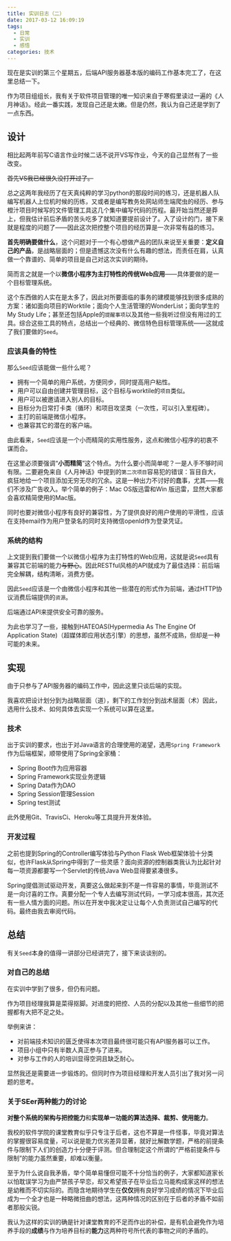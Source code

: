 ```yaml
---
title: 实训日志（二）
date: 2017-03-12 16:09:19
tags:
  - 日常
  - 实训
  - 感悟
categories: 技术
---
```


现在是实训的第三个星期五，后端API服务器基本版的编码工作基本完工了，在这里总结一下。

作为项目组组长，我有关于软件项目管理的唯一知识来自于寒假里读过一遍的《人月神话》。经此一番实践，发现自己还是太嫩。但是仍然，我认为自己还是学到了一点东西。

<!--more-->

## 设计

相比起两年前写C语言作业时候二话不说开VS写作业，今天的自己显然有了一些改变。

~~首先VS我已经很久没打开过了。~~

总之这两年我经历了在天真纯粹的学习python的那段时间的练习，还是机器人队编写机器人上位机时候的历练，又或者是编写教务处网站师生端爬虫的经历、参与橙汁项目时候写的文件管理工具这几个集中编写代码的历程。最开始当然还是莽上，但我估计前后矛盾的苦头吃多了就知道要提前设计了。入了设计的门，接下来就是程度的问题了——因此这次把控整个项目的经历算是一次非常有益的练习。

**首先明确要做什么**，这个问题对于一个有心想做产品的团队来说至关重要：**定义自己的产品**，是战略层面的；但是遗憾这次没有什么有趣的想法，而责任在肩，认真做一个靠谱的、简单的项目是自己对这次实训的期待。

简而言之就是一个以**微信小程序为主打特性的传统Web应用**——具体要做的是一个目标管理系统。

这个东西做的人实在是太多了，因此对所要面临的事务的建模能够找到很多成熟的方案：诸如面向项目的Worktile；面向个人生活管理的WonderList；面向学生的My Study Life；甚至还包括Apple的`提醒事项`以及其他一些我听过但没有用过的工具。综合这些工具的特点，总结出一个经典的、微信特色目标管理系统——这就成了我们要做的`Seed`。

### 应该具备的特性

那么`Seed`应该能做一些什么呢？

+ 拥有一个简单的用户系统，方便同步，同时提高用户粘性。
+ 用户可以自由创建并管理目标，这个目标与worktile的`项目`类似。
+ 用户可以被邀请进入别人的目标。
+ 目标分为日常打卡类（循环）和项目攻坚类（一次性，可以引入里程碑）。
+ 主打的前端是微信小程序。
+ 也兼容其它的潜在的客户端。

由此看来，`Seed`应该是一个小而精简的实用性服务，这点和微信小程序的初衷不谋而合。

在这里必须要强调“**小而精简**”这个特点。为什么要小而简单呢？一是人手不够时间有限。二要避免来自《人月神话》中提到的`第二次项目`容易犯的错误：盲目自大，疯狂地给一个项目添加无穷无尽的冗余。这是一种出力不讨好的蠢事，尤其——我们不涉及广告收入。举个简单的例子：Mac OS版迅雷和Win 版迅雷，显然大家都会喜欢精简使用的Mac版。

同时也要对微信小程序有良好的兼容性，为了提供良好的用户使用的平滑性，应该在支持email作为用户登录名的同时支持微信openId作为登录凭证。

### 系统的结构

上文提到我们要做一个以微信小程序为主打特性的Web应用，这就是说`Seed`具有兼容其它前端的能力~~与野心~~。因此RESTful风格的API就成为了最佳选择：前后端完全解耦，结构清晰，消费方便。

因此`Seed`应该是一个由微信小程序和其他一些潜在的形式作为前端，通过HTTP协议消费后端提供的`资源`。

后端通过API来提供安全可靠的服务。

为此也学习了一些，接触到HATEOAS(Hypermedia As The Engine Of Application State)（超媒体即应用状态引擎）的思想，虽然不成熟，但却是一种可能的未来。

## 实现

由于只参与了API服务器的编码工作中，因此这里只谈后端的实现。

我喜欢把设计划分到为战略层面（道），剩下的工作划分到战术层面（术）因此，选用什么技术、如何具体去实现一个系统可以算在这里。

### 技术	

出于实训的要求，也出于对Java语言的合理使用的渴望，选用`Spring Framework`作为后端框架，顺带使用了Spring全家桶：

+ Spring Boot作为应用容器
+ Spring Framework实现业务逻辑
+ Spring Data作为DAO
+ Spring Session管理Session
+ Spring test测试

此外使用Git、TravisCi、Heroku等工具提升开发体验。

### 开发过程

之前也提到Spring的Controller编写体验与Python Flask Web框架体验十分类似，也许Flask从Spring中得到了一些灵感？面向资源的控制器类我认为比起针对每一项资源都要写一个Servlet的传统Java Web显得要紧凑很多。

Spring提倡测试驱动开发，真要这么做起来到不是一件容易的事情，毕竟测试不是一向讨喜的工作。真要分配一个专人去编写测试代码，一学习成本很高，其次还有一些人情方面的问题。所以在开发中我决定让让每个人负责测试自己编写的代码。最终由我去审阅代码。

## 总结

有关`Seed`本身的值得一讲部分已经讲完了，接下来谈谈别的。

### 对自己的总结

在实训中学到了很多，但仍有问题。

作为项目经理我算是菜得抠脚。对进度的把控、人员的分配以及其他一些细节的把握都有大把不足之处。

举例来讲：

- 对前端技术知识的匮乏使得本次项目最终很可能只有API服务器可以工作。
- 项目小组中只有半数人真正参与了进来。
- 对参与工作的人的培训显得空洞且缺乏耐心。

显然我还是需要进一步锻炼的。但同时作为项目经理和开发人员引出了我对另一问题的思考。

### 关于SEer两种能力的讨论

**对整个系统的架构与把控能力**和**实现单一功能的算法选择、裁剪、使用能力**。

我校的软件学院的课堂教育似乎只专注于后者，这也不算是一件怪事，毕竟对算法的掌握很容易度量，可以说是能力优劣差异显著，就好比解数学题，严格的前提条件与限制下人们的创造力十分便于评测。但合理制定这个所谓的“严格前提条件与限制”的能力虽然重要，却难以衡量。

至于为什么说自我矛盾，举个简单易懂但可能不十分恰当的例子，大家都知道家长以怕耽误学习为由严禁孩子早恋，却又希望孩子在毕业后立马能构成家这样的想法是幼稚而不切实际的。而隐含地期待学生在**仅仅**拥有良好学习成绩的情况下毕业后成为一个全才也是一种略微扭曲的想法，这两种情况的区别在于后者的矛盾不如前者那般尖锐。

我认为这样的实训的确是针对课堂教育的不足而作出的补偿，是有机会避免作为培养手段的**成绩**与作为培养目标的**能力**这两种符号所代表的事物之间的矛盾的。